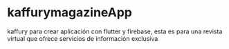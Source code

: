 # kaffurymagazineApp
kaffury para crear aplicación con flutter y firebase, esta es para una revista virtual que ofrece servicios de información exclusiva
